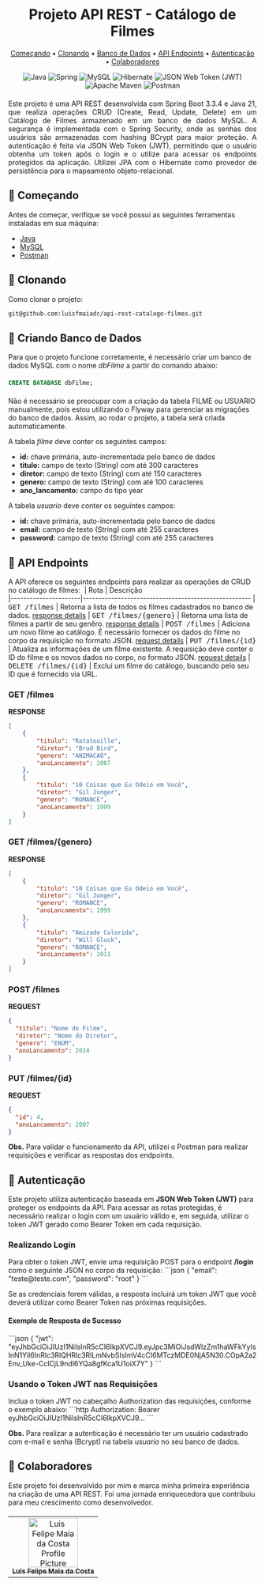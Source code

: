 <h1 align="center">Projeto API REST - Catálogo de Filmes</h1>
<p align="center">
 <a href="#started">Começando</a> • 
  <a href="#cloning">Clonando</a> •
 <a href="#creating">Banco de Dados</a> •
 <a href="#routes">API Endpoints</a> •
<a href="#authentication">Autenticação</a> •
 <a href="#colab">Colaboradores</a>
</p>

<p align="center" style="margin-bottom: 20;">
    <img src="https://img.shields.io/badge/java-%23ED8B00.svg?style=for-the-badge&logo=openjdk&logoColor=white" alt="Java" />
    <img src="https://img.shields.io/badge/spring-%236DB33F.svg?style=for-the-badge&logo=spring&logoColor=white" alt="Spring" />
    <img src="https://img.shields.io/badge/mysql-4479A1.svg?style=for-the-badge&logo=mysql&logoColor=white" alt="MySQL" />
    <img src="https://img.shields.io/badge/Hibernate-59666C?style=for-the-badge&logo=Hibernate&logoColor=white" alt="Hibernate" />
    <img src="https://img.shields.io/badge/JWT-black?style=for-the-badge&logo=JSON%20web%20tokens" alt="JSON Web Token (JWT)" />
    <img src="https://img.shields.io/badge/Apache%20Maven-C71A36?style=for-the-badge&logo=Apache%20Maven&logoColor=white" alt="Apache Maven" />
    <img src="https://img.shields.io/badge/Postman-FF6C37?style=for-the-badge&logo=postman&logoColor=white" alt="Postman" />
</p>

<p style="text-align: justify;">Este projeto é uma API REST desenvolvida com Spring Boot 3.3.4 e Java 21, que realiza operações CRUD (Create, Read, Update, Delete) em um Catálogo de Filmes armazenado em um banco de dados MySQL. A segurança é implementada com o Spring Security, onde as senhas dos usuários são armazenadas com hashing BCrypt para maior proteção. A autenticação é feita via JSON Web Token (JWT), permitindo que o usuário obtenha um token após o login e o utilize para acessar os endpoints protegidos da aplicação. Utilizei JPA com o Hibernate como provedor de persistência para o mapeamento objeto-relacional.</p>
<h2 id="started">🚀 Começando</h2>

Antes de começar, verifique se você possui as seguintes ferramentas instaladas em sua máquina:

- [Java](https://www.oracle.com/java/technologies/downloads/#java22)
- [MySQL](https://dev.mysql.com/downloads/installer/)
- [Postman](https://www.postman.com/downloads/)

<h2 id="cloning">👾 Clonando</h2>

Como clonar o projeto:
```bash
git@github.com:luisfmaiadc/api-rest-catalogo-filmes.git
```

<h2 id="creating">💾 Criando Banco de Dados</h2>
<p style="margin-bottom: 20;">Para que o projeto funcione corretamente, é necessário criar um banco de dados MySQL com o nome <i>dbFilme</i> a partir do comando abaixo:</p>


```SQL
CREATE DATABASE dbFilme;
```

<p style="margin-top: 20;">Não é necessário se preocupar com a criação da tabela FILME ou USUARIO manualmente, pois estou utilizando o Flyway para gerenciar as migrações do banco de dados. Assim, ao rodar o projeto, a tabela será criada automaticamente.</p>

A tabela <i>filme</i> deve conter os seguintes campos:

- <b>id:</b> chave primária, auto-incrementada pelo banco de dados
- <b>titulo:</b> campo de texto (String) com até 300 caracteres
- <b>diretor:</b> campo de texto (String) com até 150 caracteres
- <b>genero:</b> campo de texto (String) com até 100 caracteres
- <b>ano_lancamento:</b> campo do tipo year

A tabela <i>usuario</i> deve conter os seguintes campos:

- <b>id:</b> chave primária, auto-incrementada pelo banco de dados
- <b>email:</b> campo de texto (String) com até 255 caracteres
- <b>password:</b> campo de texto (String) com até 255 caracteres

<h2 id="routes">📍 API Endpoints</h2>

A API oferece os seguintes endpoints para realizar as operações de CRUD no catálogo de filmes:
​
| Rota               | Descrição                                          
|----------------------|-----------------------------------------------------
| <kbd>GET /filmes</kbd>     | Retorna a lista de todos os filmes cadastrados no banco de dados. [response details](#get-filmes)
| <kbd>GET /filmes/{genero}</kbd>     | Retorna uma lista de filmes a partir de seu genêro. [response details](#get-filmes-genero)
| <kbd>POST /filmes</kbd>     | Adiciona um novo filme ao catálogo. É necessário fornecer os dados do filme no corpo da requisição no formato JSON. [request details](#post-filmes)
| <kbd>PUT /filmes/{id}</kbd>     | Atualiza as informações de um filme existente. A requisição deve conter o ID do filme e os novos dados no corpo, no formato JSON. [request details](#put-filmes)
| <kbd>DELETE /filmes/{id}</kbd>     | Exclui um filme do catálogo, buscando pelo seu ID que é fornecido via URL.

<h3 id="get-filmes">GET /filmes</h3>

**RESPONSE**
```json
[
    {
        "titulo": "Ratatouille",
        "diretor": "Brad Bird",
        "genero": "ANIMACAO",
        "anoLancamento": 2007
    },
    {
        "titulo": "10 Coisas que Eu Odeio em Você",
        "diretor": "Gil Junger",
        "genero": "ROMANCE",
        "anoLancamento": 1999
    }
]
```

<h3 id="get-filmes-genero">GET /filmes/{genero}</h3>

**RESPONSE**
```json
[
    {
        "titulo": "10 Coisas que Eu Odeio em Você",
        "diretor": "Gil Junger",
        "genero": "ROMANCE",
        "anoLancamento": 1999
    },
    {
        "titulo": "Amizade Colorida",
        "diretor": "Will Gluck",
        "genero": "ROMANCE",
        "anoLancamento": 2011
    }
]
```

<h3 id="post-filmes">POST /filmes</h3>

**REQUEST**
```json
{
  "titulo": "Nome do Filme",
  "diretor": "Nome do Diretor",
  "genero": "ENUM",
  "anoLancamento": 2024
}
```

<h3 id="put-filmes">PUT /filmes/{id}</h3>

**REQUEST**
```json
{
  "id": 4,  
  "anoLancamento": 2007
}
```

<b>Obs.</b> Para validar o funcionamento da API, utilizei o Postman para realizar requisições e verificar as respostas dos endpoints.

<h2 id="authentication">🔑 Autenticação</h2>
Este projeto utiliza autenticação baseada em <b>JSON Web Token (JWT)</b> para proteger os endpoints da API. Para acessar as rotas protegidas, é necessário realizar o login com um usuário válido e, em seguida, utilizar o token JWT gerado como Bearer Token em cada requisição.

<h3>Realizando Login</h3>
Para obter o token JWT, envie uma requisição POST para o endpoint <b>/login</b> como o seguinte JSON no corpo da requisição:
```json
{
  "email": "teste@teste.com",
  "password": "root"
}
```

Se as credenciais forem válidas, a resposta incluirá um token JWT que você deverá utilizar como Bearer Token nas próximas requisições.

<h4>Exemplo de Resposta de Sucesso</h4>
```json
{
  "jwt": "eyJhbGciOiJIUzI1NiIsInR5cCI6IkpXVCJ9.eyJpc3MiOiJsdWlzZm1haWFkYyIsInN1YiI6InRlc3RlQHRlc3RlLmNvbSIsImV4cCI6MTczMDE0NjA5N30.COpA2a2Env_Uke-CclCjL9ndl6YQa8gfKca1U1oiX7Y"
}
```

<h3>Usando o Token JWT nas Requisições</h3>
Inclua o token JWT no cabeçalho Authorization das requisições, conforme o exemplo abaixo:
```http
Authorization: Bearer eyJhbGciOiJIUzI1NiIsInR5cCI6IkpXVCJ9...
```

<b>Obs.</b> Para realizar a autenticação é necessário ter um usuário cadastrado com e-mail e senha (Bcrypt) na tabela <i>usuario</i> no seu banco de dados.

<h2 id="colab">🤝 Colaboradores</h2>
<p style="margin-bottom: 20;">Este projeto foi desenvolvido por mim e marca minha primeira experiência na criação de uma API REST. Foi uma jornada enriquecedora que contribuiu para meu crescimento como desenvolvedor.</p>
<table>
  <tr>
    <td align="center">
      <a href="#">
        <img src="https://avatars.githubusercontent.com/u/168129517?v=4&size=64" width="100px;" alt="Luis Felipe Maia da Costa Profile Picture"/><br>
        <sub>
          <b>Luis Felipe Maia da Costa</b>
        </sub>
      </a>
    </td>
  </tr>
</table>